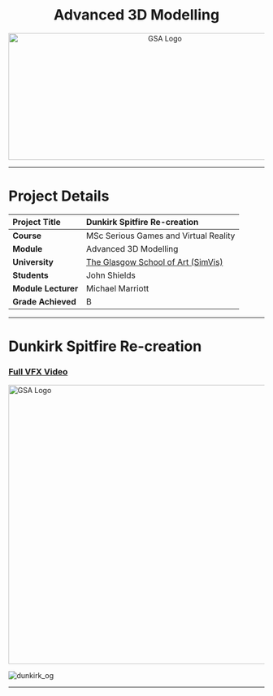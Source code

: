 <h1 align="center">Advanced 3D Modelling</h1>

<a href="https://www.gsa.ac.uk/research/research-units/school-of-simulation-and-visualisation/" >
<p align="center"><img src="https://d4ya733yr7s0y.cloudfront.net/images/made/images/uploads/general/Uni-logo-GSA_730_290_80.jpg"
alt="GSA Logo" width="600" height="250"/>
</p></a>

***

# Project Details
| **Project Title** | Dunkirk Spitfire Re-creation|
| :------------- |:-------------|
| **Course**              | MSc Serious Games and Virtual Reality |
| **Module**              | Advanced 3D Modelling |
| **University**           | [The Glasgow School of Art (SimVis)](https://www.gsa.ac.uk/research/research-units/school-of-simulation-and-visualisation/) |
| **Students**             | John Shields |
| **Module Lecturer**      | Michael Marriott |
| **Grade Achieved**      | B |

***

# Dunkirk Spitfire Re-creation

### [Full VFX Video](https://www.youtube.com/watch?v=_H6cslUW0kc) 

<img src="https://user-images.githubusercontent.com/26766163/167877767-969fbe54-621b-43a0-817c-a2a6e6d3dd3f.gif"
alt="GSA Logo" width="1020" height="550"/>

![dunkirk_og](https://user-images.githubusercontent.com/26766163/161574474-d8f2360e-a9d6-4897-a482-2664f19bbc4a.png)

***

